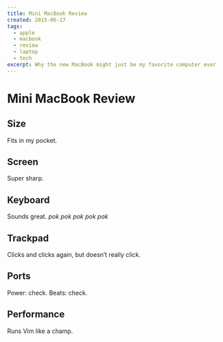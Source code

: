 ```yaml
---
title: Mini MacBook Review
created: 2015-06-17
tags:
  - apple
  - macbook
  - review
  - laptop
  - tech
excerpt: Why the new MacBook might just be my favorite computer ever
---
```


# Mini MacBook Review

## Size

Fits in my pocket.

## Screen

Super sharp.

## Keyboard

Sounds great. _pok pok pok pok pok_

## Trackpad

Clicks and clicks again, but doesn’t really click.

## Ports

Power: check. Beats: check.

## Performance

Runs Vim like a champ.

